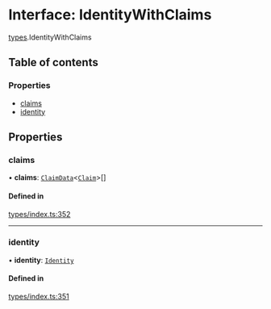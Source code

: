 # Interface: IdentityWithClaims

[types](../wiki/types).IdentityWithClaims

## Table of contents

### Properties

- [claims](../wiki/types.IdentityWithClaims#claims)
- [identity](../wiki/types.IdentityWithClaims#identity)

## Properties

### claims

• **claims**: [`ClaimData`](../wiki/types.ClaimData)<[`Claim`](../wiki/types#claim)\>[]

#### Defined in

[types/index.ts:352](https://github.com/PolymeshAssociation/polymesh-sdk/blob/91c2d2d8/src/types/index.ts#L352)

___

### identity

• **identity**: [`Identity`](../wiki/api.entities.Identity.Identity)

#### Defined in

[types/index.ts:351](https://github.com/PolymeshAssociation/polymesh-sdk/blob/91c2d2d8/src/types/index.ts#L351)
